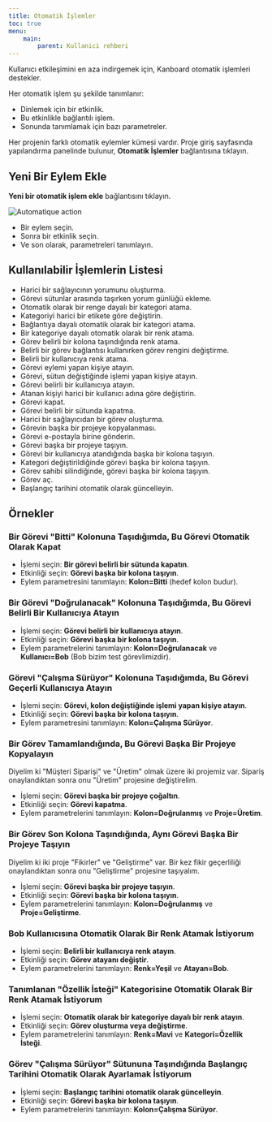 ```yaml
---
title: Otomatik İşlemler
toc: true
menu:
    main:
        parent: Kullanici rehberi
---
```


Kullanıcı etkileşimini en aza indirgemek için, Kanboard otomatik işlemleri destekler.

Her otomatik işlem şu şekilde tanımlanır:

- Dinlemek için bir etkinlik.
- Bu etkinlikle bağlantılı işlem.
- Sonunda tanımlamak için bazı parametreler.

Her projenin farklı otomatik eylemler kümesi vardır. Proje giriş sayfasında yapılandırma panelinde bulunur, **Otomatik İşlemler** bağlantısına tıklayın.

Yeni Bir Eylem Ekle
-------------------

**Yeni bir otomatik işlem ekle** bağlantısını tıklayın.

![Automatique action](/images/v1/automatic-action-creation.png)

- Bir eylem seçin.
- Sonra bir etkinlik seçin.
- Ve son olarak, parametreleri tanımlayın.

Kullanılabilir İşlemlerin Listesi
---------------------------------

- Harici bir sağlayıcının yorumunu oluşturma.
- Görevi sütunlar arasında taşırken yorum günlüğü ekleme.
- Otomatik olarak bir renge dayalı bir kategori atama.
- Kategoriyi harici bir etikete göre değiştirin.
- Bağlantıya dayalı otomatik olarak bir kategori atama.
- Bir kategoriye dayalı otomatik olarak bir renk atama.
- Görev belirli bir kolona taşındığında renk atama.
- Belirli bir görev bağlantısı kullanırken görev rengini değiştirme.
- Belirli bir kullanıcıya renk atama.
- Görevi eylemi yapan kişiye atayın.
- Görevi, sütun değiştiğinde işlemi yapan kişiye atayın.
- Görevi belirli bir kullanıcıya atayın.
- Atanan kişiyi harici bir kullanıcı adına göre değiştirin.
- Görevi kapat.
- Görevi belirli bir sütunda kapatma.
- Harici bir sağlayıcıdan bir görev oluşturma.
- Görevin başka bir projeye kopyalanması.
- Görevi e-postayla birine gönderin.
- Görevi başka bir projeye taşıyın.
- Görevi bir kullanıcıya atandığında başka bir kolona taşıyın.
- Kategori değiştirildiğinde görevi başka bir kolona taşıyın.
- Görev sahibi silindiğinde, görevi başka bir kolona taşıyın.
- Görev aç.
- Başlangıç ​​tarihini otomatik olarak güncelleyin.

Örnekler
--------

### Bir Görevi "Bitti" Kolonuna Taşıdığımda, Bu Görevi Otomatik Olarak Kapat

- İşlemi seçin: **Bir görevi belirli bir sütunda kapatın**.
- Etkinliği seçin: **Görevi başka bir kolona taşıyın**.
- Eylem parametresini tanımlayın: **Kolon=Bitti** (hedef kolon budur).

### Bir Görevi "Doğrulanacak" Kolonuna Taşıdığımda, Bu Görevi Belirli Bir Kullanıcıya Atayın

- İşlemi seçin: **Görevi belirli bir kullanıcıya atayın**.
- Etkinliği seçin: **Görevi başka bir kolona taşıyın**.
- Eylem parametrelerini tanımlayın: **Kolon=Doğrulanacak** ve **Kullanıcı=Bob** (Bob bizim test görevlimizdir).

### Görevi "Çalışma Sürüyor" Kolonuna Taşıdığımda, Bu Görevi Geçerli Kullanıcıya Atayın

- İşlemi seçin: **Görevi, kolon değiştiğinde işlemi yapan kişiye atayın**.
- Etkinliği seçin: **Görevi başka bir kolona taşıyın**.
- Eylem parametresini tanımlayın: **Kolon=Çalışma Sürüyor**.

### Bir Görev Tamamlandığında, Bu Görevi Başka Bir Projeye Kopyalayın

Diyelim ki "Müşteri Siparişi" ve "Üretim" olmak üzere iki projemiz var. Sipariş onaylandıktan sonra onu "Üretim" projesine değiştirelim.

- İşlemi seçin: **Görevi başka bir projeye çoğaltın**.
- Etkinliği seçin: **Görevi kapatma**.
- Eylem parametrelerini tanımlayın: **Kolon=Doğrulanmış** ve **Proje=Üretim**.

### Bir Görev Son Kolona Taşındığında, Aynı Görevi Başka Bir Projeye Taşıyın

Diyelim ki iki proje "Fikirler" ve "Geliştirme" var. Bir kez fikir geçerliliği onaylandıktan sonra onu "Geliştirme" projesine taşıyalım.

- İşlemi seçin: **Görevi başka bir projeye taşıyın**.
- Etkinliği seçin: **Görevi başka bir kolona taşıyın**.
- Eylem parametrelerini tanımlayın: **Kolon=Doğrulanmış** ve **Proje=Geliştirme**.

### Bob Kullanıcısına Otomatik Olarak Bir Renk Atamak İstiyorum

- İşlemi seçin: **Belirli bir kullanıcıya renk atayın**.
- Etkinliği seçin: **Görev atayanı değiştir**.
- Eylem parametrelerini tanımlayın: **Renk=Yeşil** ve **Atayan=Bob**.

### Tanımlanan "Özellik İsteği" Kategorisine Otomatik Olarak Bir Renk Atamak İstiyorum

- İşlemi seçin: **Otomatik olarak bir kategoriye dayalı bir renk atayın**.
- Etkinliği seçin: **Görev oluşturma veya değiştirme**.
- Eylem parametrelerini tanımlayın: **Renk=Mavi** ve **Kategori=Özellik İsteği**.

### Görev "Çalışma Sürüyor" Sütununa Taşındığında Başlangıç ​​Tarihini Otomatik Olarak Ayarlamak İstiyorum

- İşlemi seçin: **Başlangıç ​​tarihini otomatik olarak güncelleyin**.
- Etkinliği seçin: **Görevi başka bir kolona taşıyın**.
- Eylem parametrelerini tanımlayın: **Kolon=Çalışma Sürüyor**.
